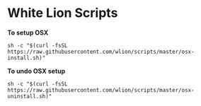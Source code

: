 # White Lion Scripts

**To setup OSX**
```
sh -c "$(curl -fsSL https://raw.githubusercontent.com/wlion/scripts/master/osx-install.sh)"
```

**To undo OSX setup**
```
sh -c "$(curl -fsSL https://raw.githubusercontent.com/wlion/scripts/master/osx-uninstall.sh)"
```
